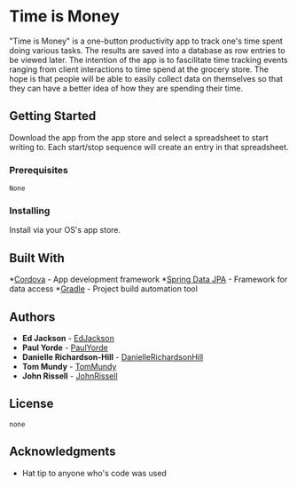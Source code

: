 # Time is Money

"Time is Money" is a one-button productivity app to track one's time spent doing various tasks. The results are saved into a database as row entries to be viewed later. The intention of the app is to fascilitate time tracking events ranging from client interactions to time spend at the grocery store. The hope is that people will be able to easily collect data on themselves so that they can have a better idea of how they are spending their time.

## Getting Started

Download the app from the app store and select a spreadsheet to start writing to. Each start/stop sequence will create an entry in that spreadsheet.

### Prerequisites

```
None
```

### Installing

Install via your OS's app store.

<!-- ## Running the tests


### Break down into end to end tests


### And coding style tests


## Deployment -->


## Built With

*[Cordova](https://cordova.apache.org/) - App development framework
*[Spring Data JPA](https://spring.io/) - Framework for data access
*[Gradle](https://gradle.org/) - Project build automation tool

<!-- ## Contributing
Link a doc explaining our methods for contribution-->


<!--## Versioning
Sectino for Versioning control, Ex:
We use [SemVer](http://semver.org/) for versioning. For the versions available, see the [tags on this repository](https://github.com/your/project/tags). -->

## Authors

* **Ed Jackson** - [EdJackson](https://github.com/EdJackson614)
* **Paul Yorde** - [PaulYorde](https://github.com/paulyorde)
* **Danielle Richardson-Hill** - [DanielleRichardsonHill](github.com/daniellerichardsonhill)
* **Tom Mundy** - [TomMundy](https://github.com/tmundy442)
* **John Rissell** - [JohnRissell](https://github.com/JMRissell)

<!-- See also the list of [contributors](https://github.com/your/project/contributors) who participated in this project.-->

## License

```
none
```

## Acknowledgments

* Hat tip to anyone who's code was used
